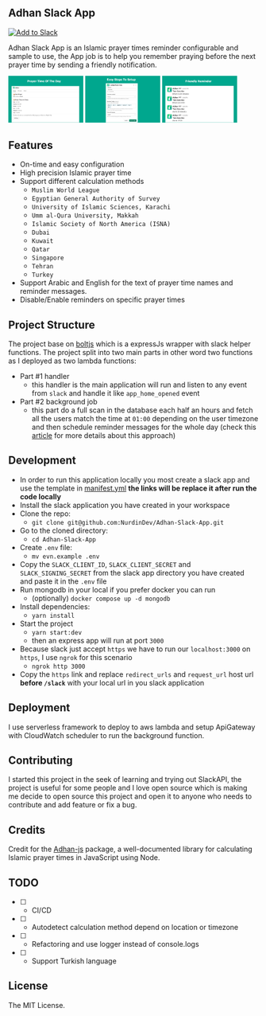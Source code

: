 ## Adhan Slack App

<a href="https://wntb50v10h.execute-api.us-east-1.amazonaws.com/slack/install"><img alt="Add to Slack" height="40" width="139" src="https://platform.slack-edge.com/img/add_to_slack.png" srcSet="https://platform.slack-edge.com/img/add_to_slack.png 1x, https://platform.slack-edge.com/img/add_to_slack@2x.png 2x" /></a>

Adhan Slack App is an Islamic prayer times reminder configurable and sample to use, the App job is to help you remember praying before the next prayer time by sending a friendly notification.

<img src="./assets/cover1.1.png" width="30%"></img>
<img src="./assets/cover2.2.png" width="30%"></img>
<img src="./assets/cover3.3.png" width="30%"></img>

## Features

- On-time and easy configuration
- High precision Islamic prayer time
- Support different calculation methods
  - `Muslim World League`
  - `Egyptian General Authority of Survey`
  - `University of Islamic Sciences, Karachi`
  - `Umm al-Qura University, Makkah`
  - `Islamic Society of North America (ISNA)`
  - `Dubai`
  - `Kuwait`
  - `Qatar`
  - `Singapore`
  - `Tehran`
  - `Turkey`
- Support Arabic and English for the text of prayer time names and reminder messages.
- Disable/Enable reminders on specific prayer times

## Project Structure

The project base on [boltjs](https://slack.dev/bolt-js/tutorial/getting-started) which is a expressJs wrapper with slack helper functions.
The project split into two main parts in other word two functions as I deployed as two lambda functions:

- Part #1 handler
  - this handler is the main application will run and listen to any event from `slack` and handle it like `app_home_opened` event
- Part #2 background job
  - this part do a full scan in the database each half an hours and fetch all the users match the time at `01:00` depending on the user timezone and then schedule reminder messages for the whole day (check this [article](https://nurdin.dev/schedule-a-job-at-the-same-time-in-different-timezones) for more details about this approach)

## Development

- In order to run this application locally you most create a slack app and use the template in [manifest.yml](manifest.yml) **the links will be replace it after run the code locally**
- Install the slack application you have created in your workspace
- Clone the repo:
  - `git clone git@github.com:NurdinDev/Adhan-Slack-App.git`
- Go to the cloned directory:
  - `cd Adhan-Slack-App`
- Create `.env` file:
  - `mv evn.example .env`
- Copy the `SLACK_CLIENT_ID`, `SLACK_CLIENT_SECRET` and `SLACK_SIGNING_SECRET` from the slack app directory you have created and paste it in the `.env` file
- Run mongodb in your local if you prefer docker you can run
  - (optionally) `docker compose up -d mongodb`
- Install dependencies:
  - `yarn install`
- Start the project
  - `yarn start:dev`
  - then an express app will run at port `3000`
- Because slack just accept `https` we have to run our `localhost:3000` on `https`, I use `ngrok` for this scenario
  - `ngrok http 3000`
- Copy the `https` link and replace `redirect_urls` and `request_url` host url **before `/slack`**
  with your local url in you slack application

## Deployment

I use serverless framework to deploy to aws lambda and setup ApiGateway with CloudWatch scheduler to run the background function.

## Contributing

I started this project in the seek of learning and trying out SlackAPI, the project is useful for some people and I love open source which is making me decide to open source this project and open it to anyone who needs to contribute and add feature or fix a bug.

## Credits

Credit for the [Adhan-js](https://github.com/batoulapps/adhan-js) package, a well-documented library for calculating Islamic prayer times in JavaScript using Node.

## TODO

- [ ] - CI/CD
- [ ] - Autodetect calculation method depend on location or timezone
- [ ] - Refactoring and use logger instead of console.logs
- [ ] - Support Turkish language

## License

The MIT License.
